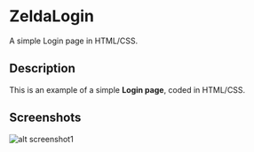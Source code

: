 # ZeldaLogin
A simple Login page in HTML/CSS.

## Description

This is an example of a simple **Login page**, coded in HTML/CSS.

## Screenshots

![alt screenshot1](https://github.com/dz9oo/zeldaLogin/blob/master/snapshot.png)
